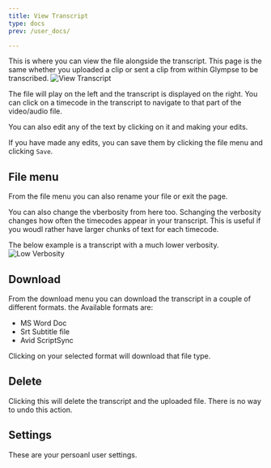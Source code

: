 ```yaml
---
title: View Transcript
type: docs
prev: /user_docs/

---
```

This is where you can view the file alongside the transcript. This page is the same whether you uploaded a clip or sent a clip from within Glympse to be transcribed. 
![View Transcript](</images/view Transcript.png>)

The file will play on the left and the transcript is displayed on the right. You can click on a timecode in the transcript to navigate to that part of the video/audio file. 

You can also edit any of the text by clicking on it and making your edits. 

If you have made any edits, you can save them by clicking the file menu and clicking `Save`. 
## File menu
From the file menu you can also rename your file or exit the page. 

You can also change the vberbosity from here too. Schanging the verbosity changes how often the timecodes appear in your transcript. This is useful if you woudl rather have larger chunks of text for each timecode. 

The below example is a transcript with a much lower verbosity. 
![Low Verbosity](/images/low_verbosity.png)

## Download
From the download menu you can download the transcript in a couple of different formats. the Available formats are:
* MS Word Doc
* Srt Subtitle file
* Avid ScriptSync

Clicking on your selected format will download that file type. 

## Delete
Clicking this will delete the transcript and the uploaded file. There is no way to undo this action. 

## Settings 
These are your persoanl user settings. 